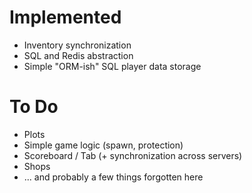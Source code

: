 # Implemented

- Inventory synchronization
- SQL and Redis abstraction
- Simple "ORM-ish" SQL player data storage

# To Do

- Plots
- Simple game logic (spawn, protection)
- Scoreboard / Tab (+ synchronization across servers)
- Shops
- ... and probably a few things forgotten here

